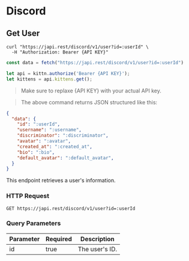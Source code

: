 # Discord

## Get User

```shell
curl "https://japi.rest/discord/v1/user?id=:userId" \
  -H "Authorization: Bearer {API KEY}"
```

```javascript
const data = fetch("https://japi.rest/discord/v1/user?id=:userId")

let api = kittn.authorize('Bearer {API KEY}');
let kittens = api.kittens.get();
```

> Make sure to replaxe {API KEY} with your actual API key.

> The above command returns JSON structured like this:

```json
{
  "data": {
    "id": ":userId",
    "username": ":username",
    "discriminator": ":discriminator",
    "avatar": ":avatar",
    "created_at": ":created_at",
    "bio": ":bio",
    "default_avatar": ":default_avatar",
  }
}
```

This endpoint retrieves a user's information.

### HTTP Request

`GET https://japi.rest/discord/v1/user?id=:userId`

### Query Parameters

Parameter | Required | Description
--------- | ------- | -----------
id | true | The user's ID.

